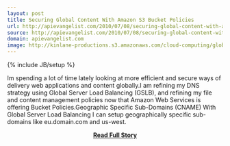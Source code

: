 ```yaml
---
layout: post
title: Securing Global Content With Amazon S3 Bucket Policies
url: http://apievangelist.com/2010/07/08/securing-global-content-with-amazon-s3-bucket-policies/
source: http://apievangelist.com/2010/07/08/securing-global-content-with-amazon-s3-bucket-policies/
domain: apievangelist.com
image: http://kinlane-productions.s3.amazonaws.com/cloud-computing/global-digital_delivery.jpg
---
```

{% include JB/setup %}<p>Im spending a lot of time lately looking at more efficient and secure ways of delivery web applications and content globally.I am refining my DNS strategy using Global Server Load Balancing (GSLB), and refining my file and content management policies now that Amazon Web Services is offering Bucket Policies.Geographic Specific Sub-Domains (CNAME)
With Global Server Load Balancing I can setup geographically specific sub-domains like eu.domain.com and us-west.</p>
<center><p><a href="http://apievangelist.com/2010/07/08/securing-global-content-with-amazon-s3-bucket-policies/" style='padding:25px; font-sze:18px; font-weight: bold;'>Read Full Story</a></p></center>
